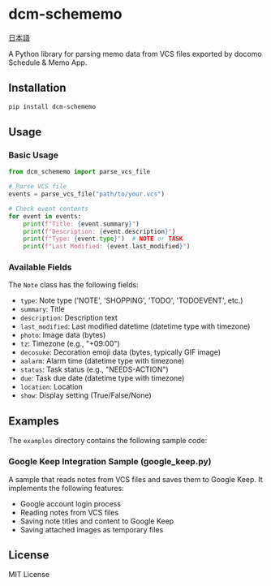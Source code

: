 # dcm-schememo

[日本語](README.ja.md)

A Python library for parsing memo data from VCS files exported by docomo Schedule & Memo App.

## Installation

```bash
pip install dcm-schememo
```

## Usage

### Basic Usage

```python
from dcm_schememo import parse_vcs_file

# Parse VCS file
events = parse_vcs_file("path/to/your.vcs")

# Check event contents
for event in events:
    print(f"Title: {event.summary}")
    print(f"Description: {event.description}")
    print(f"Type: {event.type}")  # NOTE or TASK
    print(f"Last Modified: {event.last_modified}")
```

### Available Fields

The `Note` class has the following fields:

- `type`: Note type ('NOTE', 'SHOPPING', 'TODO', 'TODOEVENT', etc.)
- `summary`: Title
- `description`: Description text
- `last_modified`: Last modified datetime (datetime type with timezone)
- `photo`: Image data (bytes)
- `tz`: Timezone (e.g., "+09:00")
- `decosuke`: Decoration emoji data (bytes, typically GIF image)
- `aalarm`: Alarm time (datetime type with timezone)
- `status`: Task status (e.g., "NEEDS-ACTION")
- `due`: Task due date (datetime type with timezone)
- `location`: Location
- `show`: Display setting (True/False/None)

## Examples

The `examples` directory contains the following sample code:

### Google Keep Integration Sample (google_keep.py)

A sample that reads notes from VCS files and saves them to Google Keep. It implements the following features:

- Google account login process
- Reading notes from VCS files
- Saving note titles and content to Google Keep
- Saving attached images as temporary files

## License

MIT License
